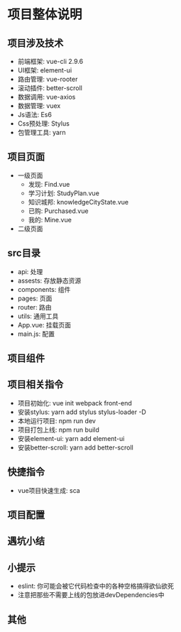# 项目整体说明

## 项目涉及技术
- 前端框架: vue-cli 2.9.6
- UI框架: element-ui
- 路由管理: vue-rooter
- 滚动插件: better-scroll
- 数据调用: vue-axios
- 数据管理: vuex
- Js语法: Es6
- Css预处理: Stylus
- 包管理工具: yarn

## 项目页面
- 一级页面
  - 发现: Find.vue
  - 学习计划: StudyPlan.vue
  - 知识城邦: knowledgeCityState.vue
  - 已购: Purchased.vue
  - 我的: Mine.vue
- 二级页面

## src目录
- api: 处理
- assests: 存放静态资源
- components: 组件
- pages: 页面
- router: 路由
- utils: 通用工具
- App.vue: 挂载页面
- main.js: 配置

## 项目组件

## 项目相关指令
- 项目初始化: vue init webpack front-end
- 安装stylus: yarn add stylus stylus-loader -D
- 本地运行项目: npm run dev
- 项目打包上线: npm run build
- 安装element-ui: yarn add element-ui
- 安装better-scroll: yarn add better-scroll

## 快捷指令
- vue项目快速生成: sca

## 项目配置

## 遇坑小结

## 小提示
- eslint: 你可能会被它代码检查中的各种空格搞得欲仙欲死
- 注意把那些不需要上线的包放进devDependencies中

## 其他
